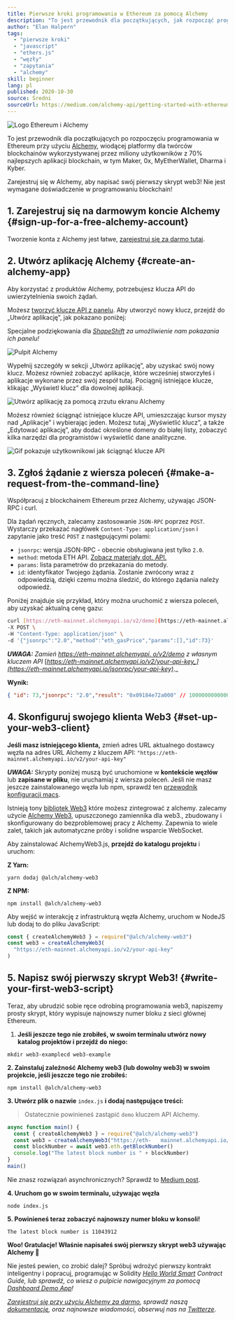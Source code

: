 ```yaml
---
title: Pierwsze kroki programowania w Ethereum za pomocą Alchemy
description: "To jest przewodnik dla początkujących, jak rozpocząć programowanie w Ethereum za pomocą Alchemy. Przeprowadzimy Cię od rejestracji w Alchemy, przez wysłanie żądania w wierszu poleceń, do napisania pierwszego skryptu web3! Nie jest wymagane doświadczenie w programowaniu blockchain!"
author: "Elan Halpern"
tags:
  - "pierwsze kroki"
  - "javascript"
  - "ethers.js"
  - "węzły"
  - "zapytania"
  - "alchemy"
skill: beginner
lang: pl
published: 2020-10-30
source: Średni
sourceUrl: https://medium.com/alchemy-api/getting-started-with-ethereum-development-using-alchemy-c3d6a45c567f
---
```


![Logo Ethereum i Alchemy](./ethereum-alchemy.png)

To jest przewodnik dla początkujących po rozpoczęciu programowania w Ethereum przy użyciu [Alchemy](https://alchemyapi.io/), wiodącej platformy dla twórców blockchainów wykorzystywanej przez miliony użytkowników z 70% najlepszych aplikacji blockchain, w tym Maker, 0x, MyEtherWallet, Dharma i Kyber.

Zarejestruj się w Alchemy, aby napisać swój pierwszy skrypt web3! Nie jest wymagane doświadczenie w programowaniu blockchain!

## 1\. Zarejestruj się na darmowym koncie Alchemy \{#sign-up-for-a-free-alchemy-account}

Tworzenie konta z Alchemy jest łatwe, [zarejestruj się za darmo tutaj](https://auth.alchemyapi.io/signup).

## 2\. Utwórz aplikację Alchemy \{#create-an-alchemy-app}

Aby korzystać z produktów Alchemy, potrzebujesz klucza API do uwierzytelnienia swoich żądań.

Możesz [tworzyć klucze API z panelu](http://dashboard.alchemyapi.io/). Aby utworzyć nowy klucz, przejdź do „Utwórz aplikację”, jak pokazano poniżej:

Specjalne podziękowania dla [_ShapeShift_](https://shapeshift.com/) _za umożliwienie nam pokazania ich panelu!_

![Pulpit Alchemy](./alchemy-dashboard.png)

Wypełnij szczegóły w sekcji „Utwórz aplikację”, aby uzyskać swój nowy klucz. Możesz również zobaczyć aplikacje, które wcześniej stworzyłeś i aplikacje wykonane przez swój zespół tutaj. Pociągnij istniejące klucze, klikając „Wyświetl klucz” dla dowolnej aplikacji.

![Utwórz aplikację za pomocą zrzutu ekranu Alchemy](./create-app.png)

Możesz również ściągnąć istniejące klucze API, umieszczając kursor myszy nad „Aplikacje” i wybierając jeden. Możesz tutaj „Wyświetlić klucz”, a także „Edytować aplikację”, aby dodać określone domeny do białej listy, zobaczyć kilka narzędzi dla programistów i wyświetlić dane analityczne.

![Gif pokazuje użytkownikowi jak ściągnąć klucze API](./pull-api-keys.gif)

## 3\. Zgłoś żądanie z wiersza poleceń \{#make-a-request-from-the-command-line}

Współpracuj z blockchainem Ethereum przez Alchemy, używając JSON-RPC i curl.

Dla żądań ręcznych, zalecamy zastosowanie `JSON-RPC` poprzez `POST`. Wystarczy przekazać nagłówek `Content-Type: application/json` i zapytanie jako treść `POST` z następującymi polami:

- `jsonrpc`: wersja JSON-RPC - obecnie obsługiwana jest tylko `2.0`.
- `method`: metoda ETH API. [Zobacz materiały dot. API.](https://docs.alchemyapi.io/documentation/alchemy-api-reference/json-rpc)
- `params`: lista parametrów do przekazania do metody.
- `id`: identyfikator Twojego żądania. Zostanie zwrócony wraz z odpowiedzią, dzięki czemu można śledzić, do którego żądania należy odpowiedź.

Poniżej znajduje się przykład, który można uruchomić z wiersza poleceń, aby uzyskać aktualną cenę gazu:

```bash
curl [https://eth-mainnet.alchemyapi.io/v2/demo](https://eth-mainnet.alchemyapi.io/v2/demo) \
-X POST \
-H "Content-Type: application/json" \
-d '{"jsonrpc":"2.0","method":"eth_gasPrice","params":[],"id":73}'
```

**_UWAGA:_** _Zamień_ [_https://eth-mainnet.alchemyapi. o/v2/demo_](https://eth-mainnet.alchemyapi.io/jsonrpc/demo) _z własnym kluczem API_ [_https://eth-mainnet.alchemyapi.io/v2/your-api-key_](https://eth-mainnet.alchemyapi.io/jsonrpc/your-api-key)_._

**Wynik:**

```json
{ "id": 73,"jsonrpc": "2.0","result": "0x09184e72a000" // 100000000000000000 }
```

## 4\. Skonfiguruj swojego klienta Web3 \{#set-up-your-web3-client}

**Jeśli masz istniejącego klienta,** zmień adres URL aktualnego dostawcy węzła na adres URL Alchemy z kluczem API: `"https://eth-mainnet.alchemyapi.io/v2/your-api-key"`

**_UWAGA:_** Skrypty poniżej muszą być uruchomione w **kontekście węzłów** lub **zapisane w pliku**, nie uruchamiaj z wiersza poleceń. Jeśli nie masz jeszcze zainstalowanego węzła lub npm, sprawdź ten [przewodnik konfiguracji macs](https://app.gitbook.com/@alchemyapi/s/alchemy/guides/alchemy-for-macs).

Istnieją tony [bibliotek Web3](https://docs.alchemyapi.io/guides/getting-started#other-web3-libraries) które możesz zintegrować z alchemy. zalecamy użycie [Alchemy Web3](https://docs.alchemy.com/reference/api-overview), upuszczonego zamiennika dla web3., zbudowany i skonfigurowany do bezproblemowej pracy z Alchemy. Zapewnia to wiele zalet, takich jak automatyczne próby i solidne wsparcie WebSocket.

Aby zainstalować AlchemyWeb3.js, **przejdź do katalogu projektu** i uruchom:

**Z Yarn:**

```
yarn dodaj @alch/alchemy-web3
```

**Z NPM:**

```
npm install @alch/alchemy-web3
```

Aby wejść w interakcję z infrastrukturą węzła Alchemy, uruchom w NodeJS lub dodaj to do pliku JavaScript:

```js
const { createAlchemyWeb3 } = require("@alch/alchemy-web3")
const web3 = createAlchemyWeb3(
  "https://eth-mainnet.alchemyapi.io/v2/your-api-key"
)
```

## 5\. Napisz swój pierwszy skrypt Web3! \{#write-your-first-web3-script}

Teraz, aby ubrudzić sobie ręce odrobiną programowania web3, napiszemy prosty skrypt, który wypisuje najnowszy numer bloku z sieci głównej Ethereum.

1.  **Jeśli jeszcze tego nie zrobiłeś, w swoim terminalu utwórz nowy katalog projektów i przejdź do niego:**

```
mkdir web3-examplecd web3-example
```

**2\. Zainstaluj zależność Alchemy web3 (lub dowolny web3) w swoim projekcie, jeśli jeszcze tego nie zrobiłeś:**

```
npm install @alch/alchemy-web3
```

**3. Utwórz plik o nazwie** `index.js` **i dodaj następujące treści:**

> Ostatecznie powinieneś zastąpić `demo` kluczem API Alchemy.

```js
async function main() {
  const { createAlchemyWeb3 } = require("@alch/alchemy-web3")
  const web3 = createAlchemyWeb3("https://eth-   mainnet.alchemyapi.io/v2/demo")
  const blockNumber = await web3.eth.getBlockNumber()
  console.log("The latest block number is " + blockNumber)
}
main()
```

Nie znasz rozwiązań asynchronicznych? Sprawdź to [Medium post](https://medium.com/better-programming/understanding-async-await-in-javascript-1d81bb079b2c).

**4\. Uruchom go w swoim terminalu, używając węzła**

```
node index.js
```

**5. Powinieneś teraz zobaczyć najnowszy numer bloku w konsoli!**

```
The latest block number is 11043912
```

**Woo! Gratulacje! Właśnie napisałeś swój pierwszy skrypt web3 używając Alchemy 🎉**

Nie jesteś pewien, co zrobić dalej? Spróbuj wdrożyć pierwszy kontrakt inteligentny i popracuj, programując w Solidity [_Hello World Smart_](https://docs.alchemyapi.io/tutorials/hello-world-smart-contract) _Contract Guide, lub sprawdź, co wiesz o pulpicie nawigacyjnym za pomocą_ [_Dashboard Demo App_](https://docs.alchemyapi.io/tutorials/demo-app)_!_

_[Zarejestruj się przy użyciu Alchemy za darmo](https://auth.alchemyapi.io/signup), sprawdź naszą [dokumentację](https://docs.alchemyapi.io/), oraz najnowsze wiadomości, obserwuj nas na [Twitterze](https://twitter.com/AlchemyPlatform)_.
